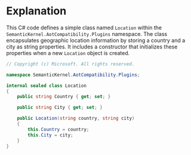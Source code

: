 # Explanation
This C# code defines a simple class named `Location` within the `SemanticKernel.AotCompatibility.Plugins` namespace. The class encapsulates geographic location information by storing a country and a city as string properties. It includes a constructor that initializes these properties when a new `Location` object is created.

```csharp
// Copyright (c) Microsoft. All rights reserved.

namespace SemanticKernel.AotCompatibility.Plugins;

internal sealed class Location
{
    public string Country { get; set; }

    public string City { get; set; }

    public Location(string country, string city)
    {
        this.Country = country;
        this.City = city;
    }
}
```